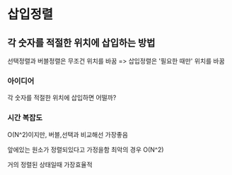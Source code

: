 # 삽입정렬
## 각 숫자를 적절한 위치에 삽입하는 방법
선택정렬과 버블정렬은 무조건 위치를 바꿈
=> 삽입정렬은 '필요한 때만' 위치를 바꿈

### 아이디어
각 숫자를 적절한 위치에 삽입하면 어떨까?

### 시간 복잡도
O(N^2)이지만, 버블,선택과 비교해선 가장좋음

앞에있는 원소가 정렬되있다고 가정을함
최악의 경우 O(N^2)

거의 정렬된 상태일때 가장효율적
